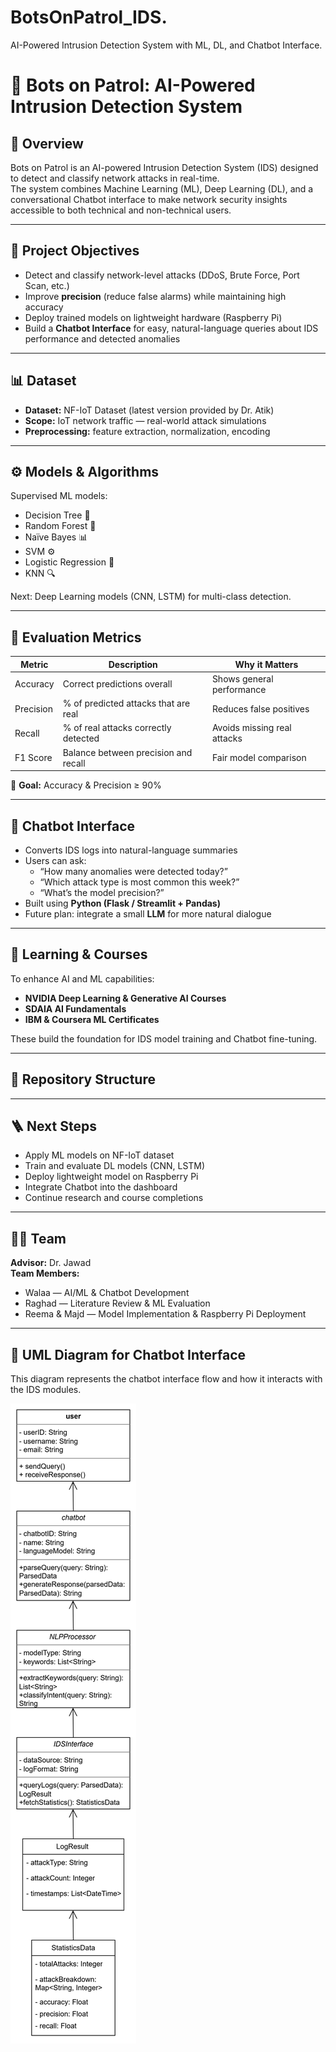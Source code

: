 # BotsOnPatrol_IDS.
AI-Powered Intrusion Detection System with ML, DL, and Chatbot Interface.
# 🤖 Bots on Patrol: AI-Powered Intrusion Detection System

## 🎯 Overview
Bots on Patrol is an AI-powered Intrusion Detection System (IDS) designed to detect and classify network attacks in real-time.  
The system combines Machine Learning (ML), Deep Learning (DL), and a conversational Chatbot interface to make network security insights accessible to both technical and non-technical users.

---

## 🧩 Project Objectives
- Detect and classify network-level attacks (DDoS, Brute Force, Port Scan, etc.)
- Improve **precision** (reduce false alarms) while maintaining high accuracy
- Deploy trained models on lightweight hardware (Raspberry Pi)
- Build a **Chatbot Interface** for easy, natural-language queries about IDS performance and detected anomalies

---

## 📊 Dataset
- **Dataset:** NF-IoT Dataset (latest version provided by Dr. Atik)
- **Scope:** IoT network traffic — real-world attack simulations
- **Preprocessing:** feature extraction, normalization, encoding

---

## ⚙️ Models & Algorithms
Supervised ML models:
- Decision Tree 🌳  
- Random Forest 🌲  
- Naïve Bayes 📊  
- SVM ⚙️  
- Logistic Regression 🧮  
- KNN 🔍  

Next: Deep Learning models (CNN, LSTM) for multi-class detection.

---

## 🧮 Evaluation Metrics
| Metric | Description | Why it Matters |
|---------|--------------|----------------|
| Accuracy | Correct predictions overall | Shows general performance |
| Precision | % of predicted attacks that are real | Reduces false positives |
| Recall | % of real attacks correctly detected | Avoids missing real attacks |
| F1 Score | Balance between precision and recall | Fair model comparison |

🎯 **Goal:** Accuracy & Precision ≥ 90%

---

## 💬 Chatbot Interface
- Converts IDS logs into natural-language summaries  
- Users can ask:
  - “How many anomalies were detected today?”
  - “Which attack type is most common this week?”
  - “What’s the model precision?”
- Built using **Python (Flask / Streamlit + Pandas)**
- Future plan: integrate a small **LLM** for more natural dialogue

---

## 🧠 Learning & Courses
To enhance AI and ML capabilities:
- **NVIDIA Deep Learning & Generative AI Courses**
- **SDAIA AI Fundamentals**
- **IBM & Coursera ML Certificates**

These build the foundation for IDS model training and Chatbot fine-tuning.

---

## 🧱 Repository Structure

---

## 🪜 Next Steps
- Apply ML models on NF-IoT dataset  
- Train and evaluate DL models (CNN, LSTM)  
- Deploy lightweight model on Raspberry Pi  
- Integrate Chatbot into the dashboard  
- Continue research and course completions  

---


## 👩‍💻 Team
**Advisor:** Dr. Jawad  
**Team Members:**  
- Walaa — AI/ML & Chatbot Development  
- Raghad — Literature Review & ML Evaluation  
- Reema & Majd — Model Implementation & Raspberry Pi Deployment

---
## 🧩 UML Diagram for Chatbot Interface

This diagram represents the chatbot interface flow and how it interacts with the IDS modules.

![UML Diagram](image.png)

